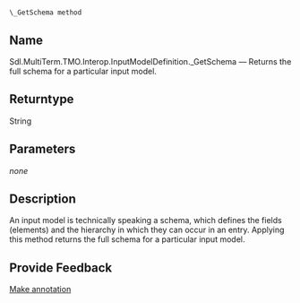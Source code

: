 

# 
    \_GetSchema method



## Name

Sdl.MultiTerm.TMO.Interop.InputModelDefinition.\_GetSchema —          Returns the full schema for a particular input model.



## Returntype

String



## Parameters
*none*


## Description



An input model is technically speaking a schema, which defines the fields (elements) and the hierarchy in which they can occur in an entry. Applying this method returns the full schema for a particular input model.



## Provide Feedback

[Make annotation](mailto:sdk-feedback@sdl.com&amp;subject=Reference%20for%20Sdl.MultiTerm.TMO.Interop.InputModelDefinition._GetSchema)


